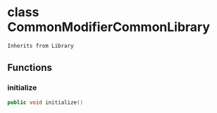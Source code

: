 # class CommonModifierCommonLibrary


```cpp
Inherits from Library
```



## Functions

### initialize

```cpp
public void initialize()
```




